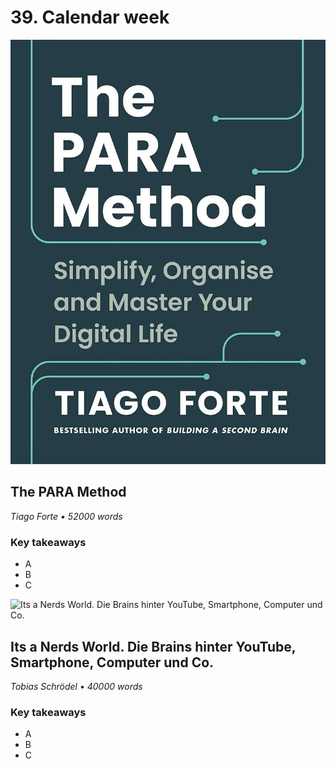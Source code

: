 # 39. Calendar week

![The PARA Method](../assets/covers/theParaMethod.webp)

## The PARA Method

<p class="text-gray-light">
    <em>Tiago Forte • 52000 words</em>
</p>

<h3>Key takeaways</h3>

-   A
-   B
-   C

<div class="pagebreak"></div>

![Its a Nerds World. Die Brains hinter YouTube, Smartphone, Computer und Co.]()

## Its a Nerds World. Die Brains hinter YouTube, Smartphone, Computer und Co.

<p class="text-gray-light">
    <em>Tobias Schrödel • 40000 words</em>
</p>

<h3>Key takeaways</h3>

-   A
-   B
-   C
